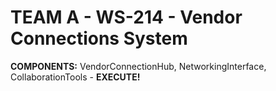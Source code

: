 # TEAM A - WS-214 - Vendor Connections System
**COMPONENTS:** VendorConnectionHub, NetworkingInterface, CollaborationTools - **EXECUTE!**